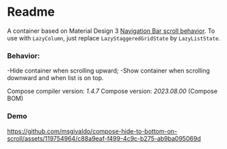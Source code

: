 # Readme

A container based on Material Design 3 [Navigation Bar scroll behavior](https://m3.material.io/components/navigation-bar/guidelines#b89108dd-3bdf-4787-acf1-f45a2e7cbc20). 
To use with `LazyColumn`, just replace `LazyStaggeredGridState` by `LazyListState`.

### Behavior:
-Hide container when scrolling upward;
-Show container when scrolling downward and when list is on top.

Compose compiler version: _1.4.7_
Compose version: _2023.08.00_ (Compose BOM)

### Demo
https://github.com/msgivaldo/compose-hide-to-bottom-on-scroll/assets/119754964/c88a9eaf-f499-4c9c-b275-ab9ba095069d
